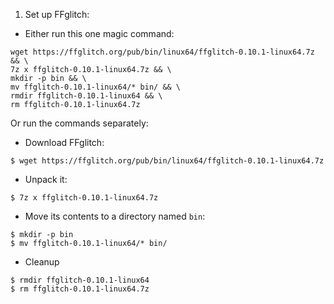 
1. Set up FFglitch:

- Either run this one magic command:
```
wget https://ffglitch.org/pub/bin/linux64/ffglitch-0.10.1-linux64.7z && \
7z x ffglitch-0.10.1-linux64.7z && \
mkdir -p bin && \
mv ffglitch-0.10.1-linux64/* bin/ && \
rmdir ffglitch-0.10.1-linux64 && \
rm ffglitch-0.10.1-linux64.7z
```

Or run the commands separately:
- Download FFglitch:
```
$ wget https://ffglitch.org/pub/bin/linux64/ffglitch-0.10.1-linux64.7z
```
- Unpack it:
```
$ 7z x ffglitch-0.10.1-linux64.7z
```
- Move its contents to a directory named `bin`:
```
$ mkdir -p bin
$ mv ffglitch-0.10.1-linux64/* bin/
```
- Cleanup
```
$ rmdir ffglitch-0.10.1-linux64
$ rm ffglitch-0.10.1-linux64.7z
```

